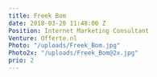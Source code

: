 ```yaml
---
title: Freek Bom
date: 2018-03-20 11:48:00 Z
Position: Internet Marketing Consultant
Venture: Offerte.nl
Photo: "/uploads/Freek_Bom.jpg"
Photo2x: "/uploads/Freek_Bom@2x.jpg"
prio: 2
---
```


